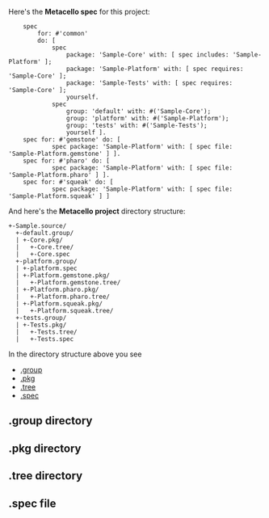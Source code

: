 Here's the **Metacello spec** for this project:

```Smalltalk
    spec
        for: #'common'
        do: [ 
            spec
                package: 'Sample-Core' with: [ spec includes: 'Sample-Platform' ];
                package: 'Sample-Platform' with: [ spec requires: 'Sample-Core' ];
                package: 'Sample-Tests' with: [ spec requires: 'Sample-Core' ];
                yourself.
            spec
                group: 'default' with: #('Sample-Core');
                group: 'platform' with: #('Sample-Platform');
                group: 'tests' with: #('Sample-Tests');
                yourself ].
    spec for: #'gemstone' do: [ 
            spec package: 'Sample-Platform' with: [ spec file: 'Sample-Platform.gemstone' ] ].
    spec for: #'pharo' do: [ 
            spec package: 'Sample-Platform' with: [ spec file: 'Sample-Platform.pharo' ] ].
    spec for: #'squeak' do: [ 
            spec package: 'Sample-Platform' with: [ spec file: 'Sample-Platform.squeak' ] ]
```

And here's the **Metacello project** directory structure:

```
+-Sample.source/
  +-default.group/
  | +-Core.pkg/
  |   +-Core.tree/
  |   +-Core.spec
  +-platform.group/
  | +-platform.spec
  | +-Platform.gemstone.pkg/
  |   +-Platform.gemstone.tree/
  | +-Platform.pharo.pkg/
  |   +-Platform.pharo.tree/
  | +-Platform.squeak.pkg/
  |   +-Platform.squeak.tree/
  +-tests.group/
  | +-Tests.pkg/
  |   +-Tests.tree/
  |   +-Tests.spec
```

In the directory structure above you see 

 * [.group](#group)
 * [.pkg](#pkg)
 * [.tree](#tree)
 * [.spec](#spec)

## <a name="group"/>.group directory
## .pkg directory<a name="pkg"/>
## .tree directory<a name="tree"/>
## <a name="spec"/>.spec file
